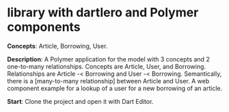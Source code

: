
# library with dartlero and Polymer components

**Concepts**: Article, Borrowing, User.

**Description**:
A Polymer application for the model with 3 concepts and 2 one-to-many relationships.
Concepts are Article, User, and Borrowing.
Relationships are Article -< Borrowing and User -< Borrowing.
Semantically, there is a [many-to-many relationship]
between Article and User.
A web component example for a lookup of a user for a new borrowing of an article.

**Start**:
Clone the project and open it with Dart Editor.









